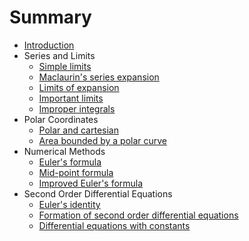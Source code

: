 # Summary

* [Introduction](README.md)
* Series and Limits
  * [Simple limits](simple-limits.md)
  * [Maclaurin's series expansion](maclaurin's-series-expansion.md)
  * [Limits of expansion](limits-of-expansion.md)
  * [Important limits](important-limits.md)
  * [Improper integrals](improper-integrals.md)
* Polar Coordinates
  * [Polar and cartesian](polar-and-cartesian.md)
  * [Area bounded by a polar curve](area-bounded-by-a-polar-curve.md)
* Numerical Methods
  * [Euler's formula](euler's-formula.md)
  * [Mid-point formula](mid-point-formula.md)
  * [Improved Euler's formula](improved-euler's-formula.md)
* Second Order Differential Equations
  * [Euler's identity](euler's-identity.md)
  * [Formation of second order differential equations](formation-of-second-order-differential-equations.md)
  * [Differential equations with constants](differential-equations-with-constants.md)

